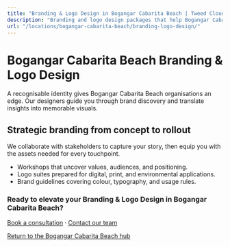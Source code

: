 ```yaml
---
title: "Branding & Logo Design in Bogangar Cabarita Beach | Tweed Cloud"
description: "Branding and logo design packages that help Bogangar Cabarita Beach organisations stand out."
url: "/locations/bogangar-cabarita-beach/branding-logo-design/"
---
```


# Bogangar Cabarita Beach Branding & Logo Design

A recognisable identity gives Bogangar Cabarita Beach organisations an edge. Our designers guide you through brand discovery and translate insights into memorable visuals.

## Strategic branding from concept to rollout

We collaborate with stakeholders to capture your story, then equip you with the assets needed for every touchpoint.

- Workshops that uncover values, audiences, and positioning.
- Logo suites prepared for digital, print, and environmental applications.
- Brand guidelines covering colour, typography, and usage rules.

### Ready to elevate your Branding & Logo Design in Bogangar Cabarita Beach?

[Book a consultation](/consultation/) · [Contact our team](/contact/)

[Return to the Bogangar Cabarita Beach hub](/locations/bogangar-cabarita-beach/)
